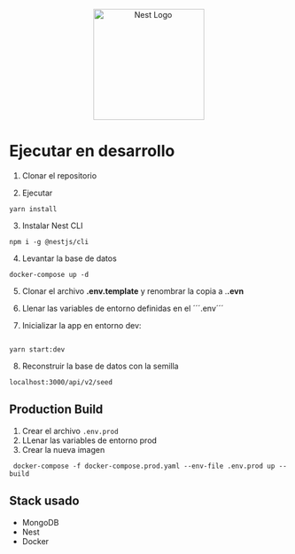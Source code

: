 <p align="center">
  <a href="http://nestjs.com/" target="blank"><img src="https://nestjs.com/img/logo-small.svg" width="200" alt="Nest Logo" /></a>
</p>

# Ejecutar en desarrollo

1. Clonar el repositorio

2. Ejecutar
```
yarn install
```

3. Instalar Nest CLI
```
npm i -g @nestjs/cli
```

4. Levantar la base de datos
```
docker-compose up -d 
```

5. Clonar el archivo __.env.template__ y renombrar la copia a .__.evn__

6. Llenar las variables de entorno definidas en el ´´´.env´´´

7. Inicializar la app en entorno dev:
```

yarn start:dev
```

8. Reconstruir la base de datos con la semilla
```
localhost:3000/api/v2/seed
```

## Production Build
1. Crear el archivo ```.env.prod```
2. LLenar las variables de entorno prod
3. Crear la nueva imagen

```
 docker-compose -f docker-compose.prod.yaml --env-file .env.prod up --build
```

## Stack usado
* MongoDB
* Nest
* Docker

 